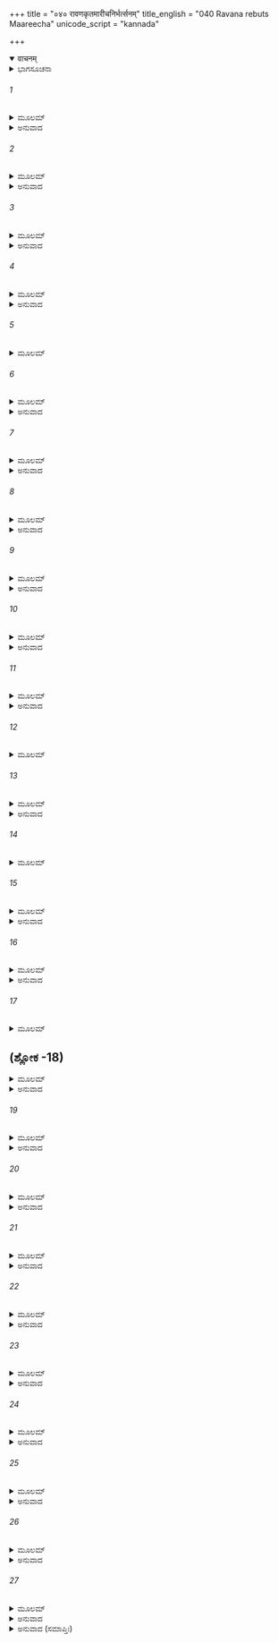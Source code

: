 +++
title = "०४० रावणकृतमारीचनिर्भर्त्सनम्"
title_english = "040 Ravana rebuts Maareecha"
unicode_script = "kannada"

+++
<details open><summary>वाचनम्</summary>

<div class="audioEmbed"  caption="श्रीराम-हरिसीताराममूर्ति-घनपाठिभ्यां वचनम्" src="https://archive.org/download/Ramayana-recitation-Sriram-harisItArAmamUrti-Ghanapaati-v2/Kanda_3/Kanda_3_ARK-040-RavanaKrutham_Maarivha_Nirbhartha_Sanam.mp3"></div>
</details>



<details><summary>ಭಾಗಸೂಚನಾ</summary>

ರಾವಣನು ಮಾರೀಚನ ಮಾತನ್ನು ತಿರಸ್ಕರಿಸಿ ಸೀತಾಪಹರಣದಲ್ಲಿ ಸಹಾಯಕನಾಗುವಂತೆ ಆಜ್ಞೆ ಮಾಡಿದುದು
</details>

###### 1


<details><summary>ಮೂಲಮ್</summary>

ಮಾರೀಚಸ್ಯ ತು ತದ್ವಾಕ್ಯಂ ಕ್ಷಮಂ ಯುಕ್ತಂ ಚ ರಾವಣಃ ।  
ಉಕ್ತೋ ನ ಪ್ರತಿಜಗ್ರಾಹ ಮರ್ತುಕಾಮ ಇವೌಷಧಮ್ ॥
</details>

<details><summary>ಅನುವಾದ</summary>

ಮಾರೀಚನ ಮಾತು ಉಚಿತ ಹಾಗೂ ಒಪ್ಪಿಕೊಳ್ಳಲು ಯೋಗ್ಯವಾಗಿದ್ದರೂ ಸಾಯುವ ಇಚ್ಛೆಯುಳ್ಳವನು ಔಷಧಿಯನ್ನು ಕುಡಿಯದಂತೆ, ಅವನು ಬಹಳವಾಗಿ ಹೇಳಿದರೂ ರಾವಣನು ಅವನ ಮಾತನ್ನು ಮನ್ನಿಸಲಿಲ್ಲ.॥1॥
</details>

###### 2


<details><summary>ಮೂಲಮ್</summary>

ತಂ ಪಥ್ಯಹಿತವಕ್ತಾರಂ ಮಾರೀಚಂ ರಾಕ್ಷಸಾಧಿಪಃ ।  
ಅಬ್ರವೀತ್ ಪುರುಷಂ ವಾಕ್ಯಮಯುಕ್ತಂ ಕಾಲಚೋದಿತಃ ॥
</details>

<details><summary>ಅನುವಾದ</summary>

ಕಾಲ ಪ್ರೇರಿತನಾದ ಆ ರಾಕ್ಷಸರಾಜನು ಯಥಾರ್ಥ ಮತ್ತು ಹಿತಕರ ಮಾತನ್ನು ಹೇಳುವ ಮಾರೀಚನಲ್ಲಿ ಅನುಚಿತ ಹಾಗೂ ಕಠೋರ ಮಾತುಗಳಿಂದ ಹೇಳಿದನು.॥2॥
</details>

###### 3


<details><summary>ಮೂಲಮ್</summary>

ದುಷ್ಕುಲೈತದಯುಕ್ತಾರ್ಥಂ ಮಾರೀಚ ಮಯಿ ಕಥ್ಯತೇ ।  
ವಾಕ್ಯಂ ನಿಷ್ಫಲಮತ್ಯರ್ಥಂ ಬೀಜ ಮುಪ್ತಮಿವೋಷರೇ ॥
</details>

<details><summary>ಅನುವಾದ</summary>

ದೂಷಿತಕುಲದಲ್ಲಿ ಹುಟ್ಟಿದ ಮಾರೀಚನೇ! ನೀನು ನನ್ನ ಕುರಿತು ಅನುಚಿತ, ಅಸಂಗತ, ಬಾಯಿಗೆ ಬಂದ ಹಾಗೆ ಹೇಳಿದ ಮಾತುಗಳು, ಬಂಜರು ಭೂಮಿಯಲ್ಲಿ ಬಿತ್ತಿದ ಬೀಜಗಳು ನಿಷ್ಪಲವಾಗುವಂತೆ ಅತ್ಯಂತ ನಿಷ್ಪಲವಾದವುಗಳು.॥3॥
</details>

###### 4


<details><summary>ಮೂಲಮ್</summary>

ತ್ವದ್ವಾಕ್ಯೈರ್ನ ತು ಮಾಂ ಶಕ್ಯಂ ಭೇತ್ತುಂ ರಾಮಸ್ಯ ಸಂಯುಗೇ ।  
ಮೂರ್ಖಸ್ಯ ಪಾಪಶೀಲಸ್ಯ ಮಾನುಷಸ್ಯ ವಿಶೇಷತಃ ॥
</details>

<details><summary>ಅನುವಾದ</summary>

ನಿನ್ನ ಈ ಮಾತುಗಳು ಮೂರ್ಖ, ಪಾಪಾಚಾರೀ ಮತ್ತು ವಿಶೇಷವಾಗಿ ಮನುಷ್ಯನಾದ ರಾಮನೊಡನೆ ಯುದ್ಧ ಮಾಡುವುದು ಅಥವಾ ಅವನ ಪತ್ನಿಯನ್ನು ಅಪಹರಣ ಮಾಡುವ ನಿಶ್ಚಯದಿಂದ ನನ್ನನ್ನು ವಿಚಲಿತವಾಗಿಸಲಾರವು.॥4॥
</details>

###### 5


<details><summary>ಮೂಲಮ್</summary>

ಯಸ್ತ್ಯಕ್ತ್ವಾ ಸುಹೃದೋ ರಾಜ್ಯಂ ಮಾತರಂ ಪಿತರಂ ತಥಾ ।  
ಸ್ತ್ರೀವಾಕ್ಯಂ ಪ್ರಾಕೃತಂ ಶ್ರುತ್ವಾ ವನಮೇಕಪದೇ ಗತಃ ॥
</details>

###### 6


<details><summary>ಮೂಲಮ್</summary>

ಅವಶ್ಯಂ ತು ಮಯಾ ತಸ್ಯ ಸಂಯುಗೇ ಖರಘಾತಿನಃ ।  
ಪ್ರಾಣೈಃ ಪ್ರಿಯತರಾ ಸೀತಾ ಹರ್ತವ್ಯಾ ತವ ಸಂನಿಧೌ ॥
</details>

<details><summary>ಅನುವಾದ</summary>

ಓರ್ವ ಸ್ತ್ರೀ(ಕೈಕೇಯಿಯ ಮೂರ್ಖತಾಪೂರ್ಣ ಮಾತನ್ನು ಕೇಳಿ ಯಾರು ರಾಜ್ಯ, ಮಿತ್ರ, ತಂದೆ-ತಾಯಿಯನ್ನು ಬಿಟ್ಟು ಕಾಡಿಗೆ ಬಂದಿರುವನೋ, ಯಾರು ಯುದ್ಧದಲ್ಲಿ ಖರನನ್ನು ವಧಿಸಿರುವನೋ, ಆ ರಾಮಚಂದ್ರನ ಪ್ರಾಣಗಳಿಗಿಂತ ಪ್ರಿಯಳಾದ ಭಾರ್ಯೆ ಸೀತೆಯನ್ನು ನಾನು ನಿನ್ನ ಮುಂದೆಯೇ ಅವಶ್ಯವಾಗಿ ಅಪಹರಣ ಮಾಡುವೆನು.॥5-6॥
</details>

###### 7


<details><summary>ಮೂಲಮ್</summary>

ಏವಂ ಮೇ ನಿಶ್ಚಿತಾ ಬುದ್ಧಿರ್ಹೃದಿ ಮಾರೀಚ ವಿದ್ಯತೇ ।  
ನ ವ್ಯಾವರ್ತಯಿತುಂ ಶಕ್ಯಾ ಸೇಂದ್ರೈರಪಿ ಸುರಾಸುರೈಃ ॥
</details>

<details><summary>ಅನುವಾದ</summary>

ಮಾರೀಚನೇ! ಹೀಗೆ ನನ್ನ ಹೃದಯದ ನಿಶ್ಚಿತ ವಿಚಾರವಾಗಿದೆ. ಇದನ್ನು ಇಂದ್ರಾದಿ ದೇವತೆಗಳು ಮತ್ತು ಎಲ್ಲ ಅಸುರರು ಸೇರಿದರೂ ಬದಲಿಸಲಾರರು.॥7॥
</details>

###### 8


<details><summary>ಮೂಲಮ್</summary>

ದೋಷಂ ಗುಣಂ ವಾ ಸಂಪೃಷ್ಟಸ್ತ್ವಮೇವಂ ವಕ್ತುಮರ್ಹಸಿ ।  
ಅಪಾಯಂ ವಾ ಉಪಾಯಂ ವಾ ಕಾರ್ಯಸ್ಯಾಸ್ಯವಿನಿಶ್ಚಯೇ ॥
</details>

<details><summary>ಅನುವಾದ</summary>

ಇದರಲ್ಲಿ ದೋಷವೇನಿದೆ, ಗುಣ ಏನಿದೆ? ಇದರ ಸಿದ್ಧಿಯಲ್ಲಿ ಯಾವ ವಿಘ್ನವಿದೆ? ಅಥವಾ ಈ ಕಾರ್ಯದ ಸಿದ್ಧಿಗಾಗಿ ಯಾವ ಉಪಾಯವಿದೆ? ಎಂಬುದರ ನಿರ್ಣಯವನ್ನು ನಿನ್ನ ಕೇಳಿದರೆ ನೀನು ಅಂತಹ ಮಾತು ಹೇಳಬೇಕಾಗಿತ್ತು.॥8॥
</details>

###### 9


<details><summary>ಮೂಲಮ್</summary>

ಸಂಪೃಷ್ಟೇನ ತು ವಕ್ತವ್ಯಂ ಸಚಿವೇನ ವಿಪಶ್ಚಿತಾ ।  
ಉದ್ಯತಾಂಜಲಿನಾ ರಾಜ್ಞೋ ಯ ಇಚ್ಛೇದ್ ಭೂತಿಮಾತ್ಮನಃ ॥
</details>

<details><summary>ಅನುವಾದ</summary>

ತನ್ನ ಶ್ರೇಯಸ್ಸನ್ನು ಬಯಸುವ ಬುದ್ಧಿವಂತ ಮಂತ್ರಿಯು ರಾಜನು ಅವನಲ್ಲಿ ಕೇಳಿದಾಗಲೇ ತನ್ನ ಅಭಿಪ್ರಾಯವನ್ನು ಪ್ರಕಟಪಡಿಸಬೇಕು, ಅದೂ ಕೂಡ ಕೈಮುಗಿದು ನಮ್ರತೆಯಿಂದ ತಿಳಿಸಬೇಕು.॥9॥
</details>

###### 10


<details><summary>ಮೂಲಮ್</summary>

ವಾಕ್ಯಮಪ್ರತಿಕೂಲಂ ತು ಮೃದುಪೂರ್ವಂ ಶುಭಂ ಹಿತಮ್ ।  
ಉಪಚಾರೇಣ ವಕ್ತವ್ಯೋ ಯುಕ್ತಂ ಚ ವಸುಧಾಧಿಪಃ ॥
</details>

<details><summary>ಅನುವಾದ</summary>

ರಾಜನ ಮುಂದೆ ಸರ್ವಥಾ ಅನುಕೂಲ, ಮಧುರ, ಉತ್ತಮ, ಹಿತಕರ, ಆದರದಿಂದ ಕೂಡಿದ, ಉಚಿತವಾದ ಮಾತನ್ನೇ ಹೇಳಬೇಕು.॥10॥
</details>

###### 11


<details><summary>ಮೂಲಮ್</summary>

ಸಾವಮರ್ದಂ ತು ಯದ್ವಾಕ್ಯಮಥವಾ ಹಿತಮುಚ್ಯತೇ ।  
ನಾಭಿನಂದೇತ ತದ್ರಾಜಾ ಮಾನಾರ್ಥೀ ಮಾನವರ್ಜಿತಮ್ ॥
</details>

<details><summary>ಅನುವಾದ</summary>

ರಾಜನಿಗೆ ಸಮ್ಮಾನದ ಹಸಿವು ಇರುತ್ತದೆ. ಅವನ ಮಾತನ್ನು ಖಂಡಿಸಿ, ಆಕ್ಷೇಪಪೂರ್ಣ ಭಾಷೆಯಲ್ಲಿ ಹಿತಕರ ವಚನವನ್ನಾಡಿದರೂ ಆ ಅಪಮಾನ ಪೂರ್ಣಮಾತನ್ನು ಅವನು ಎಂದೂ ಅಭಿನಂದಿಸಲಾರನು.॥11॥
</details>

###### 12


<details><summary>ಮೂಲಮ್</summary>

ಪಂಚರೂಪಾಣಿ ರಾಜಾನೋ ಧಾರಯಂತ್ಯಮಿತೌಜಸಃ ।  
ಆಗ್ನೇರಿಂಂದ್ರಸ್ಯ ಸೋಮಸ್ಯ ಯಮಸ್ಯ ವರುಣಸ್ಯ ಚ ॥
</details>

###### 13


<details><summary>ಮೂಲಮ್</summary>

ಔಷ್ಣ್ಯಂ ತಥಾ ವಿಕ್ರಮಂ ಚ ಸೌಮ್ಯಂ ದಂಡ ಪ್ರಸನ್ನತಾಮ್ ।  
ಧಾರಯಂತಿ ಮಹಾತ್ಮಾನೋ ರಾಜಾನಃ ಕ್ಷಣದಾಚರ ॥
</details>

<details><summary>ಅನುವಾದ</summary>

ನಿಶಾಚರನೇ! ಅಮಿತ ತೇಜಸ್ವೀ, ಮಹಾಮನಸ್ವೀ, ರಾಜನು-ಅಗ್ನಿ, ಇಂದ್ರ, ಸೋಮ, ಯಮ ಮತ್ತು ವರುಣ ಈ ಐದು ದೇವತೆಗಳ ರೂಪವನ್ನು ಧರಿಸಿ ಇರುತ್ತಾನೆ. ಅದಕ್ಕಾಗಿ ಅವನು ತನ್ನಲ್ಲಿ ಪ್ರತಾಪ, ಪರಾಕ್ರಮ, ಸೌಮ್ಯ ಭಾವ, ದಂಡ ಮತ್ತು ಪ್ರಸನ್ನತೆ ಈ ಐದುಗುಣಗಳನ್ನು ಧರಿಸಿಕೊಂಡಿರುತ್ತಾನೆ.॥12-13॥
</details>

###### 14


<details><summary>ಮೂಲಮ್</summary>

ತಸ್ಮಾತ್ಸರ್ವಾಸ್ವವಸ್ಥಾಸು ಮಾನ್ಯಾಃ ಪೂಜ್ಯಾಶ್ಚ ನಿತ್ಯದಾ ।  
ತ್ವಂ ತು ಧರ್ಮಮವಿಜ್ಞಾಯ ಕೇವಲಂ ಮೋಹಮಾಸ್ಥಿತಃ ॥
</details>

###### 15


<details><summary>ಮೂಲಮ್</summary>

ಅಭ್ಯಾಗತಂ ತು ದೌರಾತ್ಮ್ಯಾತ್ ಪರುಷಂ ವದಸೀದೃಶಮ್ ।  
ಗುಣದೋಷೌ ನ ಪೃಚ್ಛಾಮಿ ಕ್ಷೇಮಂ ಚಾತ್ಮನಿ ರಾಕ್ಷಸ ॥
</details>

<details><summary>ಅನುವಾದ</summary>

ಆದ್ದರಿಂದ ಎಲ್ಲ ಅವಸ್ಥೆಗಳಲ್ಲಿ ಸದಾ ರಾಜನ ಸಮ್ಮಾನ ಮಾಡಬೇಕು, ಪೂಜಿಸಬೇಕು. ನೀನಾದರೋ ತನ್ನ ಧರ್ಮವನ್ನು ತಿಳಿಯದೆ ಕೇವಲ ಮೋಹಕ್ಕೆ ವಶನಾಗಿರುವೆ. ನಾನು ನಿನ್ನ ಅತಿಥಿಯಾಗಿದ್ದೇನೆ ಹೀಗಿದ್ದರೂ ನೀನು ದುಷ್ಟತೆಯಿಂದ ನನ್ನಲ್ಲಿ ಇಂತಹ ಕಠೋರ ಮಾತನ್ನು ಹೇಳುತ್ತಿರುವೆ. ರಾಕ್ಷಸನೇ! ನಾನು ನಿನ್ನಲ್ಲಿ ನನ್ನ ಕರ್ತವ್ಯದ ಗುಣ-ದೋಷಗಳನ್ನು ಕೇಳುತ್ತಿಲ್ಲ ಮತ್ತು ನನಗೆ ಏನು ಉಚಿತವಾಗಿದೆ ಎಂಬುದನ್ನು ತಿಳಿಯಲೂ ಬಯಸುತ್ತಿಲ್ಲ.॥14-15॥
</details>

###### 16


<details><summary>ಮೂಲಮ್</summary>

ಮಯೋಕ್ತಮಪಿ ಚೈತಾವತ್ ತ್ವಾಂ ಪ್ರತ್ಯಮಿತವಿಕ್ರಮ ।  
ಅಸ್ಮಿಂಸ್ತು ಸ ಭಾವಾನ್ ಕೃತ್ಯೇ ಸಾಹಾಯ್ಯಂ ಕರ್ತುಮರ್ಹಸಿ ॥
</details>

<details><summary>ಅನುವಾದ</summary>

ಅಮಿತ ಪರಾಕ್ರಮೀ ಮಾರೀಚನೇ! ಈ ಕಾರ್ಯದಲ್ಲಿ ನೀನು ನನಗೆ ಸಹಾಯ ಮಾಡಬೇಕು, ಇಷ್ಟೇ ನಾನು ನಿನ್ನಲ್ಲಿ ಕೇಳಿದ್ದೆ.॥16॥
</details>

###### 17


<details><summary>ಮೂಲಮ್</summary>

ಶೃಣು ತತ್ಕರ್ಮ ಸಾಹಾಯ್ಯೇ ಯತ್ಕಾರ್ಯಂ ವಚನಾನ್ಮಮ ।  
ಸೌವರ್ಣಸ್ತ್ವಂ ಮೃಗೋ ಭೂತ್ವಾ ಚಿತ್ರೋ ರಜತಬಿಂದುಭಿಃ ॥
</details>

## (ಶ್ಲೋಕ -18)


<details><summary>ಮೂಲಮ್</summary>

ಆಶ್ರಮೇ ತಸ್ಯ ರಾಮಸ್ಯ ಸೀತಾಯಾಃ ಪ್ರಮುಖೇ ಚರ ।  
ಪ್ರಲೋಭಯಿತ್ವಾ ವೈದೇಹೀಂ ಯಥೇಷ್ಟಂ ಗಂತುಮರ್ಹಸಿ ॥
</details>

<details><summary>ಅನುವಾದ</summary>

ಈಗ ನೀನು ನನ್ನ ಸಹಾಯಕ್ಕಾಗಿ ಮಾಡುವ ಕಾರ್ಯವನ್ನು ಕೇಳು-ನೀನು ಸುವರ್ಣಮಯ ಚರ್ಮದಿಂದ ಕೂಡಿದ ಚುಕ್ಕೆಗಳುಳ್ಳ ಮೃಗವಾಗಬೇಕು. ನಿನ್ನ ಶರೀರದಲ್ಲೆಲ್ಲ ಬೆಳ್ಳಿಯ ಚುಕ್ಕೆಗಳಿರಬೇಕು. ಇಂತಹ ರೂಪವನ್ನು ಧರಿಸಿ ನೀನು ರಾಮನ ಆಶ್ರಮದಲ್ಲಿ ಸೀತೆಯ ಮುಂದೆ ಸಂಚರಿಸು. ಒಮ್ಮೆ ವಿದೇಹಕುಮಾರಿಯನ್ನು ಮರಳು ಮಾಡಿ ನೀನು ಬೇಕಾದಲ್ಲಿಗೆ ಹೊರಟು ಹೋಗು.॥17-18॥
</details>

###### 19


<details><summary>ಮೂಲಮ್</summary>

ತ್ವಾಂ ಹಿ ಮಾಯಾಮಯಂ ದೃಷ್ಟ್ವಾ ಕಾಂಚನಂ ಜಾತವಿಸ್ಮಯಾ ।  
ಅನಯೈನಮಿತಿ ಕ್ಷಿಪ್ರಂ ರಾಮಂ ವಕ್ಷ್ಯತಿ ಮೈಥಿಲೀ ॥
</details>

<details><summary>ಅನುವಾದ</summary>

ನಿನ್ನ ಕಾಂಚನಮೃಗವನ್ನು ನೋಡಿ ಮಿಥಿಲೇಶಕುಮಾರಿ ಸೀತೆಗೆ ಬಹಳ ಆಶ್ಚರ್ಯವಾಗಬಹುದು. ಅವಳು ಶೀಘ್ರವಾಗಿ ರಾಮನಲ್ಲಿ ಇದನ್ನು ಹಿಡಿದು ತನ್ನಿರಿ ಎಂದು ಹೇಳುವಳು.॥19॥
</details>

###### 20


<details><summary>ಮೂಲಮ್</summary>

ಅಪಕ್ರಾಂತೇ ಚ ಕಾಕುತ್ಸ್ಥೇ ದೂರಂ ಗತ್ವಾಪ್ಯುದಾಹರ ।  
ಹಾ ಸೀತೇ ಲಕ್ಷ್ಮಣೇತ್ಯೇವಂ ರಾಮವಾಕ್ಯಾನುರೂಪಕಮ್ ॥
</details>

<details><summary>ಅನುವಾದ</summary>

ರಾಮನು ನಿನ್ನನ್ನು ಹಿಡಿಯಲು ಆಶ್ರಮದಿಂದ ದೂರ ಹೊರಟುಹೋದಾಗ, ನೀನೂ ದೂರ ಹೋಗಿ ಶ್ರೀರಾಮನ ಧ್ವನಿಯನ್ನು ಅನುಸರಿಸಿ ‘ಹಾ ಸೀತೆ! ಹಾ ಲಕ್ಷ್ಮಣ!’ ಎಂದು ಕೂಗಬೇಕು.॥20॥
</details>

###### 21


<details><summary>ಮೂಲಮ್</summary>

ತಚ್ಛ್ರುತ್ವಾ ರಾಮಪದವೀಂ ಸೀತಯಾ ಚ ಪ್ರಚೋದಿತಃ ।  
ಅನುಗಚ್ಛತಿ ಸಂಭ್ರಾಂತಂ ಸೌಮಿತ್ರಿರಪಿ ಸೌಹೃದಾತ್ ॥
</details>

<details><summary>ಅನುವಾದ</summary>

ನಿನ್ನ ಆ ಕೂಗನ್ನು ಕೇಳಿ ಸೀತೆಯ ಪ್ರೇರಣೆಯಿಂದ ಸುಮಿತ್ರಾಕುಮಾರ ಲಕ್ಷ್ಮಣನೂ ಸ್ನೇಹವಶದಿಂದ ಗಾಬರಿಗೊಂಡು ತನ್ನ ಅಣ್ಣನ ದಾರಿಯನ್ನೇ ಹಿಡಿಯುವನು.॥21॥
</details>

###### 22


<details><summary>ಮೂಲಮ್</summary>

ಅಪಕ್ರಾಂತೇಚ ಕಾಕುತ್ಸ್ಥೇ ಲಕ್ಷ್ಮಣೇ ಚ ಯಥಾಸುಖಮ್ ।  
ಆಹರಿಷ್ಯಾಮಿ ವೈದೇಹೀಂ ಸಹಸ್ರಾಕ್ಷಃ ಶಚೀಮಿವ ॥
</details>

<details><summary>ಅನುವಾದ</summary>

ಈ ಪ್ರಕಾರ ರಾಮ-ಲಕ್ಷ್ಮಣ ಇಬ್ಬರೂ ಆಶ್ರಯದಿಂದ ದೂರ ಹೋದಾಗ ನಾನು ಸುಖವಾಗಿ ಸೀತೆಯನ್ನು ಇಂದ್ರನು ಶಚಿಯನ್ನು ಕದ್ದು ತಂದಂತೆ ಅಪಹರಣಮಾಡುವೆನು.॥22॥
</details>

###### 23


<details><summary>ಮೂಲಮ್</summary>

ಏವಂ ಕೃತ್ವಾ ತ್ವಿದಂ ಕಾರ್ಯಂ ಯಥೇಷ್ಟಂ ಗಚ್ಛ ರಾಕ್ಷಸ ।  
ರಾಜ್ಯಸ್ಯಾರ್ಧಂ ಪ್ರದಾಸ್ಯಾಮಿ ಮಾರೀಚ  ತವ ಸುವ್ರತ ॥
</details>

<details><summary>ಅನುವಾದ</summary>

ಸುವ್ರತನಾದ ಮಾರೀಚನೇ! ಈ ಪ್ರಕಾರ ಈ ಕಾರ್ಯವನ್ನು ನೆರವೇರಿಸಿ ನಿನಗೆ ಇಚ್ಛೆ ಇದ್ದಲ್ಲಿಗೆ ಹೊರಟುಹೋಗು. ನಾನು ಇದಕ್ಕಾಗಿ ನಿನಗೆ ನನ್ನ ಅರ್ಧರಾಜ್ಯವನ್ನೇ ಕೊಡುವೆನು.॥23॥
</details>

###### 24


<details><summary>ಮೂಲಮ್</summary>

ಗಚ್ಛ ಸೌಮ್ಯ ಶಿವಂ ಮಾರ್ಗಂ ಕಾರ್ಯಸ್ಯಾಸ್ಯ ವಿವೃದ್ಧಯೇ ।  
ಅಹಂ ತ್ವಾನುಗಮಿಷ್ಯಾಮಿ ಸರಥೋ ದಂಡ ಕಾವನಮ್ ॥
</details>

<details><summary>ಅನುವಾದ</summary>

ಸೌಮ್ಯ! ಈಗ ಈ ಕಾರ್ಯಕ್ಕಾಗಿ ಹೊರಡು. ನಿನ್ನ ದಾರಿಯು ಮಂಗಳವಾಗಲಿ, ನಾನು ರಥದಲ್ಲಿ ಕುಳಿತು ದಂಡಕಾರಣ್ಯದವರೆಗೆ ನಿನ್ನ ಹಿಂದೆ-ಹಿಂದೇ ಬರುವೆನು.॥24॥
</details>

###### 25


<details><summary>ಮೂಲಮ್</summary>

ಪ್ರಾಪ್ಯ ಸೀತಾಮಯುದ್ಧೇನ ವಂಚಯಿತ್ವಾ ತು ರಾಘವಮ್ ।  
ಅಂಕಾ ಪ್ರತಿ ಗಮಿಷ್ಯಾಮಿ ಕೃತಕಾರ್ಯಃ ಸಹ ತ್ವಯಾ ॥
</details>

<details><summary>ಅನುವಾದ</summary>

ರಾಮನನ್ನು ವಂಚಿಸಿ ಯುದ್ಧವಿಲ್ಲದೆಯೇ ಸೀತೆಯನ್ನು ಕೈವಶಮಾಡಿಕೊಂಡು ಕೃತಾರ್ಥವಾಗಿ ನಿನ್ನೊಂದಿಗೆ ಲಂಕೆಗೆ ಮರಳಿ ಹೋಗುವೆನು.॥25॥
</details>

###### 26


<details><summary>ಮೂಲಮ್</summary>

ನೋ ಚೇತ್ ಕರೋಷಿ ಮಾರೀಚ ಹನ್ಮಿ ತ್ವಾಮಹಮದ್ಯ ವೈ ।  
ಏತತ್ಕಾರ್ಯಮವಶ್ಯಂ ಮೇ ಬದಲಾದಪಿ ಕರಿಷ್ಯಸಿ ।  
ರಾಜ್ಞೋ ವಿಪ್ರತಿಕೂಲಸ್ಥೋ ನ ಜಾತು ಸುಖಮೇಧತೇ ॥
</details>

<details><summary>ಅನುವಾದ</summary>

ಮಾರೀಚನೇ! ನೀನು ಇದನ್ನು ತಿರಸ್ಕರಿಸಿದರೆ ನಿನ್ನನ್ನು ಈಗಲೇ ಕೊಂದುಬಿಡುವೆನು. ನನ್ನ ಈ ಕಾರ್ಯವನ್ನು ನೀನು ಅವಶ್ಯವಾಗಿ ಮಾಡಬೇಕಾದೀತು. ನಾನು ಬಲಾತ್ಕಾರವಾಗಿ ನಿನ್ನಿಂದ ಈ ಕಾರ್ಯ ಮಾಡಿಸುವೆನು. ರಾಜನಿಗೆ ಪ್ರತಿಕೂಲವಾಗಿ ನಡೆಯುವವನು ಎಂದೂ ಸುಖಿಯಾಗುವುದಿಲ್ಲ.॥26॥
</details>

###### 27


<details><summary>ಮೂಲಮ್</summary>

ಆಸಾದ್ಯ ತಂ ಜೀವಿತಸಂಶಯಸ್ತೇ  
ಮೃತ್ಯುರ್ಧ್ರುವೋ ಹ್ಯದ್ಯ ಮಯಾ ವಿರುಧ್ಯತಃ ।  
ಏತದ್ಯಥಾವತ್ಪರಿಗಣ್ಯ ಬುದ್ಧ್ಯಾ  
ಯದತ್ರ ಪಥ್ಯಂ ಕುರು ತತ್ತಥಾ ತ್ವಮ್ ॥
</details>

<details><summary>ಅನುವಾದ</summary>

ರಾಮನ ಮುಂದೆ ಹೋದಾಗ ನಿನ್ನ ಪ್ರಾಣಹೋಗುವ ಸಂದೇಹ ನಿನಗೆ ಇದೆ. ಆದರೆ ನನ್ನೊಂದಿಗೆ ವಿರೋಧ ಮಾಡಿದಾಗ ಇಂದೇ ನಿನ್ನ ಮೃತ್ಯು ನಿಶ್ಚಿತವಾಗಿದೆ. ಇದರ ಕುರಿತು ಬುದ್ಧಿಯಿಂದ ಚೆನ್ನಾಗಿ ವಿಚಾರ ಮಾಡು. ಬಳಿಕ ಈಗ ಹಿತಕರವೆಂದು ತಿಳಿದುದನ್ನು ನೀನು ಮಾಡ.॥27॥
</details>

<details><summary>ಅನುವಾದ (ಸಮಾಪ್ತಿಃ)</summary>

ಶ್ರೀ ವಾಲ್ಮೀಕಿವಿರಚಿತ ಆರ್ಷರಾಮಾಯಣ ಆದಿಕಾವ್ಯದ ಅರಣ್ಯಕಾಂಡದಲ್ಲಿ ನಲವತ್ತನೆಯ ಸರ್ಗ ಸಂಪೂರ್ಣವಾಯಿತು. ॥40 ॥
</details>
